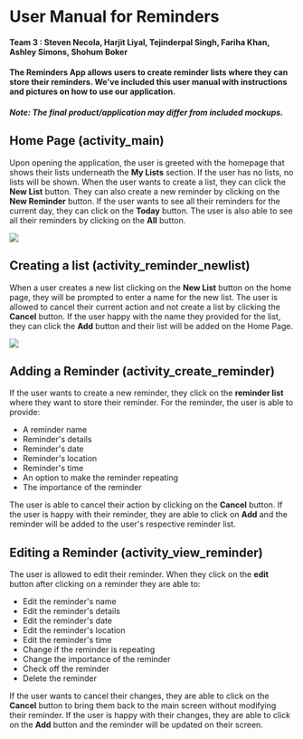# User Manual for Reminders
#### Team 3 : Steven Necola, Harjit Liyal, Tejinderpal Singh, Fariha Khan, Ashley Simons, Shohum Boker
#### The Reminders App allows users to create reminder lists where they can store their reminders. We've included this user manual with instructions and pictures on how to use our application. 

##### Note: The final product/application may differ from included mockups. 



## Home Page (activity_main)

Upon opening the application, the user is greeted with the homepage that shows their lists underneath the **My Lists** section. If the user has no lists, no lists will be shown. When the user wants to create a list, they can click the **New List** button. They can also create a new reminder by clicking on the **New Reminder** button. If the user wants to see all their reminders for the current day, they can click on the **Today** button. The user is also able to see all their reminders by clicking on the **All** button.

![](https://media.giphy.com/media/WeWF8BrTeiuFPw0G1D/giphy.gif)

## Creating a list (activity_reminder_newlist)

When a user creates a new list clicking on the **New List** button on the home page, they will be prompted to enter a name for the new list. The user is allowed to cancel their current action and not create a list by clicking the **Cancel** button. If the user happy with the name they provided for the list, they can click the **Add** button and their list will be added on the Home Page. 

![](https://media.giphy.com/media/m5j1nFgkwPVIpcfkxZ/giphy.gif)

## Adding a Reminder (activity_create_reminder)

 If the user wants to create a new reminder, they click on the **reminder list** where they want to store their reminder. For the reminder, the user is able to provide: 

* A reminder name 
* Reminder's details
* Reminder's date 
* Reminder's location
* Reminder's time 
* An option to make the reminder repeating 
* The importance of the reminder

The user is able to cancel their action by clicking on the **Cancel** button. If the user is happy with their reminder, they are able to click on **Add** and the reminder will be added to the user's respective reminder list. 



## Editing a Reminder (activity_view_reminder)

The user is allowed to edit their reminder. When they click on the **edit** button after clicking on a reminder they are able to: 

* Edit the reminder's name 
* Edit the reminder's details
* Edit the reminder's date 
* Edit the reminder's location 
* Edit the reminder's time
* Change if the reminder is repeating 
* Change the importance of the reminder 
* Check off the reminder
* Delete the reminder

If the user wants to cancel their changes, they are able to click on the **Cancel** button to bring them back to the main screen without modifying their reminder. If the user is happy with their changes, they are able to click on the **Add** button and the reminder will be updated on their screen. 

